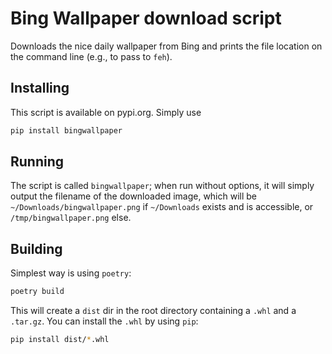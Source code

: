 # Bing Wallpaper download script

Downloads the nice daily wallpaper from Bing and prints the file
location on the command line (e.g., to pass to `feh`).

## Installing
This script is available on pypi.org. Simply use
```sh
pip install bingwallpaper
```

## Running
The script is called `bingwallpaper`; when run without options,
it will simply output the filename of the downloaded image,
which will be `~/Downloads/bingwallpaper.png` if `~/Downloads`
exists and is accessible, or `/tmp/bingwallpaper.png` else.

## Building
Simplest way is using `poetry`:

```sh
poetry build
```

This will create a `dist` dir in the root directory containing
a `.whl` and a `.tar.gz`. You can install the `.whl` by using
`pip`:

```sh
pip install dist/*.whl
```

